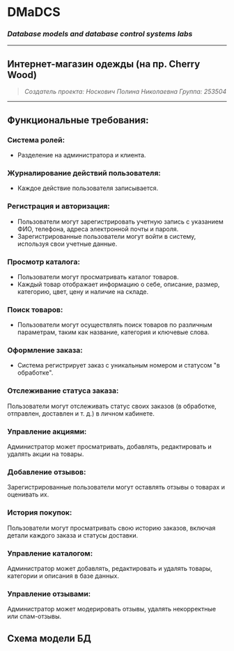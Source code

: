# DMaDCS
### *Database models and database control systems labs*
---
## Интернет-магазин одежды (на пр. Сherry Wood)
> *Создатель проекта: Носкович Полина Николаевна*
> *Группа: 253504*
---
## Функциональные требования:
### Система ролей:
* Разделение на администратора и клиента.
### Журналирование действий пользователя:
* Каждое действие пользователя записывается.
### Регистрация и авторизация:
* Пользователи могут зарегистрировать учетную запись с указанием ФИО, телефона, адреса электронной почты и пароля.
* Зарегистрированные пользователи могут войти в систему, используя свои учетные данные.
### Просмотр каталога:
* Пользователи могут просматривать каталог товаров.
* Каждый товар отображает информацию о себе, описание, размер, категорию, цвет, цену и наличие на складе.
### Поиск товаров:
* Пользователи могут осуществлять поиск товаров по различным параметрам, таким как название, категория и ключевые слова.
### Оформление заказа:
* Система регистрирует заказ с уникальным номером и статусом "в обработке".
### Отслеживание статуса заказа:
Пользователи могут отслеживать статус своих заказов (в обработке, отправлен, доставлен и т. д.) в личном кабинете.
### Управление акциями:
Администратор может просматривать, добавлять, редактировать и удалять акции на товары.
### Добавление отзывов:
Зарегистрированные пользователи могут оставлять отзывы о товарах и оценивать их.
### История покупок:
Пользователи могут просматривать свою историю заказов, включая детали каждого заказа и статусы доставки.
### Управление каталогом:
Администратор может добавлять, редактировать и удалять товары, категории и описания в базе данных.
### Управление отзывами:
Администратор может модерировать отзывы, удалять некорректные или спам-отзывы.

## Схема модели БД
